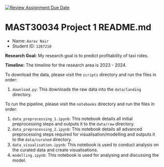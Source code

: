 [![Review Assignment Due Date](https://classroom.github.com/assets/deadline-readme-button-22041afd0340ce965d47ae6ef1cefeee28c7c493a6346c4f15d667ab976d596c.svg)](https://classroom.github.com/a/Yi0Zbe2y)
# MAST30034 Project 1 README.md
- Name: `Aarav Nair`
- Student ID: `1287210`

**Research Goal:** My research goal is to predict profitability of taxi rides.

**Timeline:** The timeline for the research area is 2023 - 2024.

To download the data, please visit the `scripts` directory and run the files in order:
1. `download.py`: This downloads the raw data into the `data/landing` directory.

To run the pipeline,  please visit the `notebooks` directory and run the files in order:
1. `data_preprocessing_1.ipynb`: This notebook details all initial preprocessing steps and outputs it to the `data/raw` directory.
2. `data_preprocessing_2.ipynb`: This notebook details all advanced preprocessing steps required for visualisation/modelling and outputs it to the `data/curated` directory.
3. `data_visualisation.ipynb`: This notebook is used to conduct analysis on the curated data and create visualisations.
4. `modelling.ipynb`: This notebook is used for analysing and discussing the model.
